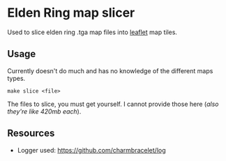 # Elden Ring map slicer

Used to slice elden ring .tga map files into [leaflet](https://leafletjs.com) map tiles.

## Usage

Currently doesn't do much and has no knowledge of the different maps types.

```
make slice <file>
```

The files to slice, you must get yourself. I cannot provide those here (_also they're like 420mb each_).

## Resources

- Logger used: https://github.com/charmbracelet/log
